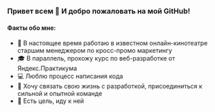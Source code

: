 ### Привет всем 👋 И добро пожаловать на мой GitHub!

#### Факты обо мне:

- :briefcase: В настоящее время работаю в известном онлайн-кинотеатре старшим менеджером по кросс-промо маркетингу
- :mortar_board: В параллель, прохожу курс по веб-разработке от Яндекс.Практикума
- :computer: Люблю процесс написания кода
- :office: Хочу связать свою жизнь с разработкой, присоединиться к сильной и опытной команде
- :running: Есть цель, иду к ней 
